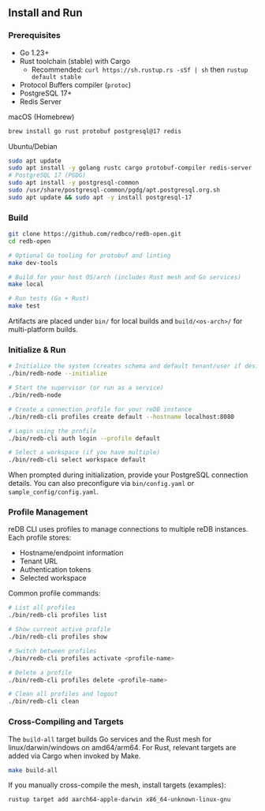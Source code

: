 ## Install and Run

### Prerequisites

- Go 1.23+
- Rust toolchain (stable) with Cargo
  - Recommended: `curl https://sh.rustup.rs -sSf | sh` then `rustup default stable`
- Protocol Buffers compiler (`protoc`)
- PostgreSQL 17+
- Redis Server

macOS (Homebrew)
```bash
brew install go rust protobuf postgresql@17 redis
```

Ubuntu/Debian
```bash
sudo apt update
sudo apt install -y golang rustc cargo protobuf-compiler redis-server
# PostgreSQL 17 (PGDG)
sudo apt install -y postgresql-common
sudo /usr/share/postgresql-common/pgdg/apt.postgresql.org.sh
sudo apt update && sudo apt -y install postgresql-17
```

### Build

```bash
git clone https://github.com/redbco/redb-open.git
cd redb-open

# Optional Go tooling for protobuf and linting
make dev-tools

# Build for your host OS/arch (includes Rust mesh and Go services)
make local

# Run tests (Go + Rust)
make test
```

Artifacts are placed under `bin/` for local builds and `build/<os-arch>/` for multi-platform builds.

### Initialize & Run

```bash
# Initialize the system (creates schema and default tenant/user if desired)
./bin/redb-node --initialize

# Start the supervisor (or run as a service)
./bin/redb-node

# Create a connection profile for your reDB instance
./bin/redb-cli profiles create default --hostname localhost:8080

# Login using the profile
./bin/redb-cli auth login --profile default

# Select a workspace (if you have multiple)
./bin/redb-cli select workspace default
```

When prompted during initialization, provide your PostgreSQL connection details. You can also preconfigure via `bin/config.yaml` or `sample_config/config.yaml`.

### Profile Management

reDB CLI uses profiles to manage connections to multiple reDB instances. Each profile stores:
- Hostname/endpoint information
- Tenant URL
- Authentication tokens
- Selected workspace

Common profile commands:
```bash
# List all profiles
./bin/redb-cli profiles list

# Show current active profile
./bin/redb-cli profiles show

# Switch between profiles
./bin/redb-cli profiles activate <profile-name>

# Delete a profile
./bin/redb-cli profiles delete <profile-name>

# Clean all profiles and logout
./bin/redb-cli clean
```

### Cross-Compiling and Targets

The `build-all` target builds Go services and the Rust mesh for linux/darwin/windows on amd64/arm64. For Rust, relevant targets are added via Cargo when invoked by Make.

```bash
make build-all
```

If you manually cross-compile the mesh, install targets (examples):
```bash
rustup target add aarch64-apple-darwin x86_64-unknown-linux-gnu
```


